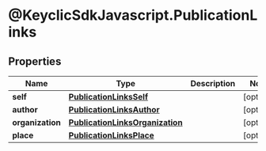 # @KeyclicSdkJavascript.PublicationLinks

## Properties
Name | Type | Description | Notes
------------ | ------------- | ------------- | -------------
**self** | [**PublicationLinksSelf**](PublicationLinksSelf.md) |  | [optional] 
**author** | [**PublicationLinksAuthor**](PublicationLinksAuthor.md) |  | [optional] 
**organization** | [**PublicationLinksOrganization**](PublicationLinksOrganization.md) |  | [optional] 
**place** | [**PublicationLinksPlace**](PublicationLinksPlace.md) |  | [optional] 


